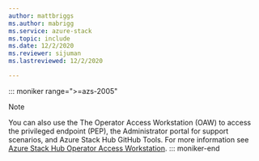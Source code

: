 ```yaml
---
author: mattbriggs
ms.author: mabrigg
ms.service: azure-stack
ms.topic: include
ms.date: 12/2/2020
ms.reviewer: sijuman
ms.lastreviewed: 12/2/2020

---
```


::: moniker range=">=azs-2005"
> [!Note] 
> You can also use the The Operator Access Workstation (OAW) to access the privileged endpoint (PEP), the Administrator portal for support scenarios, and Azure Stack Hub GitHub Tools. For more information see [Azure Stack Hub Operator Access Workstation](../operator/operator-access-workstation.md).
::: moniker-end